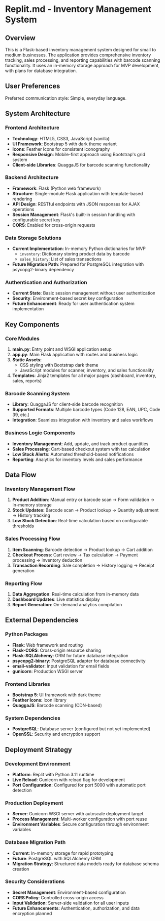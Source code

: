 # Replit.md - Inventory Management System

## Overview

This is a Flask-based inventory management system designed for small to medium businesses. The application provides comprehensive inventory tracking, sales processing, and reporting capabilities with barcode scanning functionality. It uses an in-memory storage approach for MVP development, with plans for database integration.

## User Preferences

Preferred communication style: Simple, everyday language.

## System Architecture

### Frontend Architecture
- **Technology**: HTML5, CSS3, JavaScript (vanilla)
- **UI Framework**: Bootstrap 5 with dark theme variant
- **Icons**: Feather Icons for consistent iconography
- **Responsive Design**: Mobile-first approach using Bootstrap's grid system
- **Client-side Libraries**: QuaggaJS for barcode scanning functionality

### Backend Architecture
- **Framework**: Flask (Python web framework)
- **Structure**: Single-module Flask application with template-based rendering
- **API Design**: RESTful endpoints with JSON responses for AJAX operations
- **Session Management**: Flask's built-in session handling with configurable secret key
- **CORS**: Enabled for cross-origin requests

### Data Storage Solutions
- **Current Implementation**: In-memory Python dictionaries for MVP
  - `inventory`: Dictionary storing product data by barcode
  - `sales_history`: List of sales transactions
- **Future Migration Path**: Prepared for PostgreSQL integration with psycopg2-binary dependency

### Authentication and Authorization
- **Current State**: Basic session management without user authentication
- **Security**: Environment-based secret key configuration
- **Future Enhancement**: Ready for user authentication system implementation

## Key Components

### Core Modules
1. **main.py**: Entry point and WSGI application setup
2. **app.py**: Main Flask application with routes and business logic
3. **Static Assets**: 
   - CSS styling with Bootstrap dark theme
   - JavaScript modules for scanner, inventory, and sales functionality
4. **Templates**: Jinja2 templates for all major pages (dashboard, inventory, sales, reports)

### Barcode Scanning System
- **Library**: QuaggaJS for client-side barcode recognition
- **Supported Formats**: Multiple barcode types (Code 128, EAN, UPC, Code 39, etc.)
- **Integration**: Seamless integration with inventory and sales workflows

### Business Logic Components
- **Inventory Management**: Add, update, and track product quantities
- **Sales Processing**: Cart-based checkout system with tax calculation
- **Low Stock Alerts**: Automated threshold-based notifications
- **Reporting**: Analytics for inventory levels and sales performance

## Data Flow

### Inventory Management Flow
1. **Product Addition**: Manual entry or barcode scan → Form validation → In-memory storage
2. **Stock Updates**: Barcode scan → Product lookup → Quantity adjustment → History tracking
3. **Low Stock Detection**: Real-time calculation based on configurable thresholds

### Sales Processing Flow
1. **Item Scanning**: Barcode detection → Product lookup → Cart addition
2. **Checkout Process**: Cart review → Tax calculation → Payment processing → Inventory deduction
3. **Transaction Recording**: Sale completion → History logging → Receipt generation

### Reporting Flow
1. **Data Aggregation**: Real-time calculation from in-memory data
2. **Dashboard Updates**: Live statistics display
3. **Report Generation**: On-demand analytics compilation

## External Dependencies

### Python Packages
- **Flask**: Web framework and routing
- **Flask-CORS**: Cross-origin resource sharing
- **Flask-SQLAlchemy**: ORM for future database integration
- **psycopg2-binary**: PostgreSQL adapter for database connectivity
- **email-validator**: Input validation for email fields
- **gunicorn**: Production WSGI server

### Frontend Libraries
- **Bootstrap 5**: UI framework with dark theme
- **Feather Icons**: Icon library
- **QuaggaJS**: Barcode scanning (CDN-based)

### System Dependencies
- **PostgreSQL**: Database server (configured but not yet implemented)
- **OpenSSL**: Security and encryption support

## Deployment Strategy

### Development Environment
- **Platform**: Replit with Python 3.11 runtime
- **Live Reload**: Gunicorn with reload flag for development
- **Port Configuration**: Configured for port 5000 with automatic port detection

### Production Deployment
- **Server**: Gunicorn WSGI server with autoscale deployment target
- **Process Management**: Multi-worker configuration with port reuse
- **Environment Variables**: Secure configuration through environment variables

### Database Migration Path
- **Current**: In-memory storage for rapid prototyping
- **Future**: PostgreSQL with SQLAlchemy ORM
- **Migration Strategy**: Structured data models ready for database schema creation

### Security Considerations
- **Secret Management**: Environment-based configuration
- **CORS Policy**: Controlled cross-origin access
- **Input Validation**: Server-side validation for all user inputs
- **Future Enhancements**: Authentication, authorization, and data encryption planned